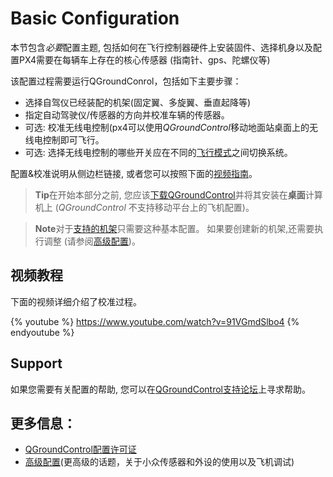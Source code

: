 # Basic Configuration

本节包含*必要*配置主题, 包括如何在飞行控制器硬件上安装固件、选择机身以及配置PX4需要在每辆车上存在的核心传感器 (指南针、gps、陀螺仪等)

该配置过程需要运行QGroundConrol，包括如下主要步骤：

* 选择自驾仪已经装配的机架(固定翼、多旋翼、垂直起降等)
* 指定自动驾驶仪/传感器的方向并校准车辆的传感器。
* 可选: 校准无线电控制(px4可以使用*QGroundControl*移动地面站桌面上的无线电控制即可飞行。
* 可选: 选择无线电控制的哪些开关应在不同的[飞行模式](../config/flight_mode.md)之间切换系统。

配置&校准说明从侧边栏链接, 或者您可以按照下面的[视频指南](#video-guide)。

> **Tip**在开始本部分之前, 您应该[下载QGroundControl](http://qgroundcontrol.com/downloads/)并将其安装在**桌面**计算机上 (*QGroundControl* 不支持移动平台上的飞机配置)。

<span></span>

> **Note**对于[支持的机架](../config/airframe.md)只需要这种基本配置。 如果要创建新的机架,还需要执行调整 (请参阅[高级配置](../advanced_config/README.md))。

## 视频教程

下面的视频详细介绍了校准过程。

{% youtube %} https://www.youtube.com/watch?v=91VGmdSlbo4 {% endyoutube %}

## Support

如果您需要有关配置的帮助, 您可以在[QGroundControl支持论坛](http://discuss.px4.io/c/qgroundcontrol/qgroundcontrol-usage)上寻求帮助。

## 更多信息：

* [QGroundControl配置许可证](https://docs.qgroundcontrol.com/en/SetupView/SetupView.html)
* [高级配置](../advanced_config/README.md)(更高级的话题，关于小众传感器和外设的使用以及飞机调试)